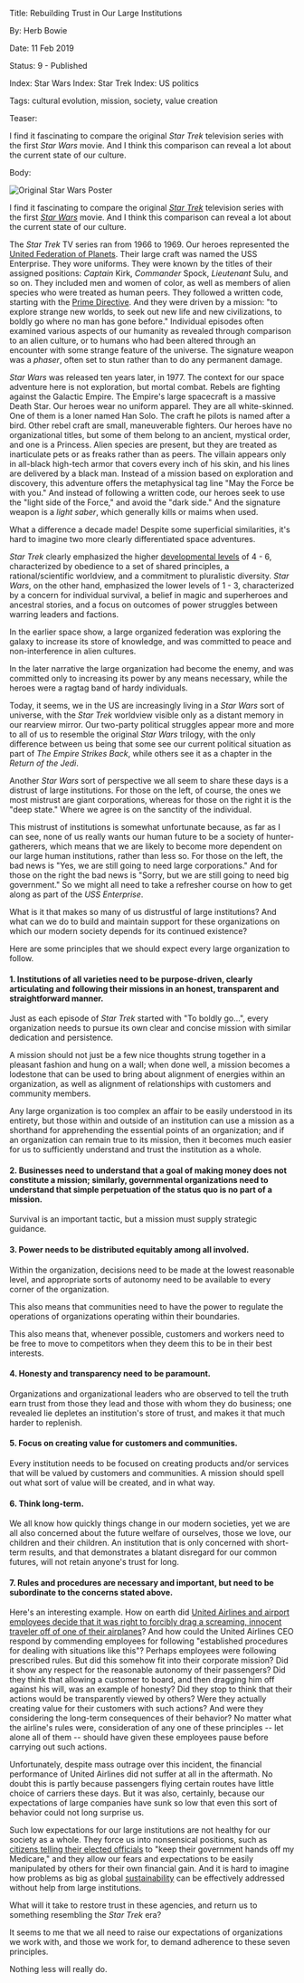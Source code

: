 Title: Rebuilding Trust in Our Large Institutions

By:    Herb Bowie

Date:  11 Feb 2019

Status: 9 - Published

Index: Star Wars
Index: Star Trek
Index: US politics

Tags: cultural evolution, mission, society, value creation

Teaser:

I find it fascinating to compare the original *Star Trek* television series with the first *Star Wars* movie. And I think this comparison can reveal a lot about the current state of our culture. 

Body:

<p><img src="../../images/star-wars.jpg" alt="Original Star Wars Poster" title="Original Star Wars Poster" /></p>

I find it fascinating to compare the original [*Star Trek*][trek] television series with the first [*Star Wars*][wars] movie. And I think this comparison can reveal a lot about the current state of our culture. 

The *Star Trek* TV series ran from 1966 to 1969. Our heroes represented the [United Federation of Planets][fed]. Their large craft was named the USS Enterprise. They wore uniforms. They were known by the titles of their assigned positions: *Captain* Kirk, *Commander* Spock,  *Lieutenant* Sulu, and so on. They included men and women of color, as well as members of alien species who were treated as human peers. They followed a written code, starting with the [Prime Directive][prime]. And they were driven by a mission: "to explore strange new worlds, to seek out new life and new civilizations, to boldly go where no man has gone before." Individual episodes often examined various aspects of our humanity as revealed through comparison to an alien culture, or to humans who had been altered through an encounter with some strange feature of the universe. The signature weapon was a *phaser*, often set to stun rather than to do any permanent damage. 

*Star Wars* was released ten years later, in 1977. The context for our space adventure here is not exploration, but mortal combat. Rebels are fighting against the Galactic Empire. The Empire's large spacecraft is a massive Death Star. Our heroes wear no uniform apparel. They are all white-skinned. One of them is a loner named Han Solo. The craft he pilots is named after a bird. Other rebel craft are small, maneuverable fighters. Our heroes have no organizational titles, but some of them belong to an ancient, mystical order, and one is a Princess. Alien species are present, but they are treated as inarticulate pets or as freaks rather than as peers. The villain appears only in all-black high-tech armor that covers every inch of his skin, and his lines are delivered by a black man. Instead of a mission based on exploration and discovery, this adventure offers the metaphysical tag line "May the Force be with you." And instead of following a written code, our heroes seek to use the "light side of the Force," and avoid the "dark side." And the signature weapon is a *light saber*, which generally kills or maims when used.

What a difference a decade made! Despite some superficial similarities, it's hard to imagine two more clearly differentiated space adventures. 

*Star Trek* clearly emphasized the higher [developmental levels][devlev] of 4 - 6, characterized by obedience to a set of shared principles, a rational/scientific worldview, and a commitment to pluralistic diversity. *Star Wars*, on the other hand, emphasized the lower levels of 1 - 3, characterized by a concern for individual survival, a belief in magic and superheroes and ancestral stories, and a focus on outcomes of power struggles between warring leaders and factions.  

In the earlier space show, a large organized federation was exploring the galaxy to increase its store of knowledge, and was committed to peace and non-interference in alien cultures. 

In the later narrative the large organization had become the enemy, and was committed only to increasing its power by any means necessary, while the heroes were a ragtag band of hardy individuals. 

Today, it seems, we in the US are increasingly living in a *Star Wars* sort of universe, with the *Star Trek* worldview visible only as a distant memory in our rearview mirror. Our two-party political struggles appear more and more to all of us to resemble the original *Star Wars* trilogy, with the only difference between us being that some see our current political situation as part of *The Empire Strikes Back*, while others see it as a chapter in the *Return of the Jedi*.  

Another *Star Wars* sort of perspective we all seem to share these days is a distrust of large institutions. For those on the left, of course, the ones we most mistrust are giant corporations, whereas for those on the right it is the "deep state." Where we agree is on the sanctity of the individual. 

This mistrust of institutions is somewhat unfortunate because, as far as I can see, none of us really wants our human future to be a society of hunter-gatherers, which means that we are likely to become more dependent on our large human institutions, rather than less so. For those on the left, the bad news is "Yes, we are still going to need large corporations." And for those on the right the bad news is "Sorry, but we are still going to need big government." So we might all need to take a refresher course on how to get along as part of the *USS Enterprise*. 

What is it that makes so many of us distrustful of large institutions? And what can we do to build and maintain support for these organizations on which our modern society depends for its continued existence? 

Here are some principles that we should expect every large organization to follow.

#### 1. Institutions of all varieties need to be purpose-driven, clearly articulating and following their missions in an honest, transparent and straightforward manner. 

Just as each episode of *Star Trek* started with "To boldly go...", every organization needs to pursue its own clear and concise mission with similar dedication and persistence. 

A mission should not just be a few nice thoughts strung together in a pleasant fashion and hung on a wall; when done well, a mission becomes a lodestone that can be used to bring about alignment of energies within an organization, as well as alignment of relationships with customers and community members. 
   
Any large organization is too complex an affair to be easily understood in its entirety, but those within and outside of an institution can use a mission as a shorthand for apprehending the essential points of an organization; and if an organization can remain true to its mission, then it becomes much easier for us to sufficiently understand and trust the institution as a whole. 

#### 2. Businesses need to understand that a goal of making money does not constitute a mission; similarly, governmental organizations need to understand that simple perpetuation of the status quo is no part of a mission. 

Survival is an important tactic, but a mission must supply strategic guidance.

#### 3. Power needs to be distributed equitably among all involved. 

Within the organization, decisions need to be made at the lowest reasonable level, and appropriate sorts of autonomy need to be available to every corner of the organization. 

This also means that communities need to have the power to regulate the operations of organizations operating within their boundaries. 

This also means that, whenever possible, customers and workers need to be free to move to competitors when they deem this to be in their best interests. 

#### 4. Honesty and transparency need to be paramount. 

Organizations and organizational leaders who are observed to tell the truth earn trust from those they lead and those with whom they do business; one revealed lie depletes an institution's store of trust, and makes it that much harder to replenish.

#### 5. Focus on creating value for customers and communities.

Every institution needs to be focused on creating products and/or services that will be valued by customers and communities. A mission should spell out what sort of value will be created, and in what way. 

#### 6. Think long-term.

We all know how quickly things change in our modern societies, yet we are all also concerned about the future welfare of ourselves, those we love, our children and their children. An institution that is only concerned with short-term results, and that demonstrates a blatant disregard for our common futures, will not retain anyone's trust for long.

#### 7. Rules and procedures are necessary and important, but need to be subordinate to the concerns stated above.

Here's an interesting example. How on earth did [United Airlines and airport employees decide that it was right to forcibly drag a screaming, innocent traveler off of one of their airplanes][UA3411]? And how could the United Airlines CEO  respond by commending employees for following "established procedures for dealing with situations like this"? Perhaps employees were following prescribed rules. But did this somehow fit into their corporate mission? Did it show any respect for the reasonable autonomy of their passengers? Did they think that allowing a customer to board, and then dragging him off against his will, was an example of honesty? Did they stop to think that their actions would be transparently viewed by others? Were they actually creating value for their customers with such actions? And were they considering the long-term consequences of their behavior? No matter what the airline's rules were, consideration of any one of these principles -- let alone all of them -- should have  given these employees pause before carrying out such actions. 

Unfortunately, despite mass outrage over this incident, the financial performance of United Airlines did not suffer at all in the aftermath. No doubt this is partly because passengers flying certain routes have little choice of carriers these days. But it was also, certainly, because our expectations of large companies have sunk so low that even this sort of behavior could not long surprise us. 

Such low expectations for our large institutions are not healthy for our society as a whole. They force us into nonsensical positions, such as [citizens telling their elected officials][medicare] to "keep their government hands off my Medicare," and they allow our fears and expectations to be easily manipulated by others for their own financial gain. And it is hard to imagine how problems as big as global [sustainability][] can be effectively addressed without help from large institutions. 

What will it take to restore trust in these agencies, and return us to something resembling the *Star Trek* era? 

It seems to me that we all need to raise our expectations of organizations we work with, and those we work for, to demand adherence to these seven principles. 

Nothing less will really do.

[UA3411]: https://en.wikipedia.org/wiki/United_Express_Flight_3411_incident

[devlev]: https://www.Practopian.org/blog/hbowie/developmental-levels.html

[fed]: https://en.wikipedia.org/wiki/United_Federation_of_Planets

[medicare]: https://www.huffingtonpost.com/bob-cesca/get-your-goddamn-governme_b_252326.html

[prime]: https://en.wikipedia.org/wiki/Prime_Directive

[sustainability]: https://www.Practopian.org/issues/sustainability/sustainability.html

[trek]: https://en.wikipedia.org/wiki/Star_Trek:_The_Original_Series

[wars]: https://en.wikipedia.org/wiki/Star_Wars_(film)

